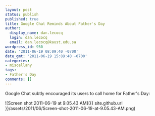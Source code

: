 ```yaml
---
layout: post
status: publish
published: true
title: Google Chat Reminds About Father's Day
author:
  display_name: dan.lecocq
  login: dan.lecocq
  email: dan.lecocq@kaust.edu.sa
wordpress_id: 950
date: '2011-06-19 08:09:40 -0700'
date_gmt: '2011-06-19 15:09:40 -0700'
categories:
- miscellany
tags:
- Father's Day
comments: []
---
```

Google Chat subtly encouraged its users to call home for Father's Day:

![Screen shot 2011-06-19 at 9.05.43 AM]({{ site.github.url }}/assets/2011/06/Screen-shot-2011-06-19-at-9.05.43-AM.png)
